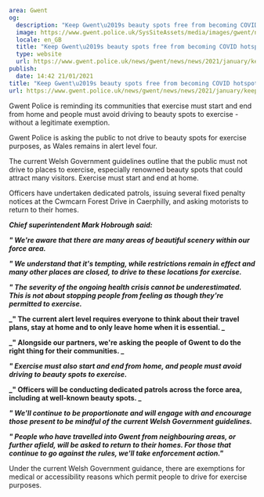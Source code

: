 ```yaml
area: Gwent
og:
  description: "Keep Gwent\u2019s beauty spots free from becoming COVID hotspots"
  image: https://www.gwent.police.uk/SysSiteAssets/media/images/gwent/news/proactive--misc/cwmcarn-forest-196874468.jpg?crop=(0,272,4608,2697)&amp;w=600&amp;h=300&amp;scale=both
  locale: en_GB
  title: "Keep Gwent\u2019s beauty spots free from becoming COVID hotspots"
  type: website
  url: https://www.gwent.police.uk/news/gwent/news/news/2021/january/keep-gwents-beauty-spots-free-from-becoming-covid-hotspots/
publish:
  date: 14:42 21/01/2021
title: "Keep Gwent\u2019s beauty spots free from becoming COVID hotspots | Gwent Police"
url: https://www.gwent.police.uk/news/gwent/news/news/2021/january/keep-gwents-beauty-spots-free-from-becoming-covid-hotspots/
```

Gwent Police is reminding its communities that exercise must start and end from home and people must avoid driving to beauty spots to exercise - without a legitimate exemption.

Gwent Police is asking the public to not drive to beauty spots for exercise purposes, as Wales remains in alert level four.

The current Welsh Government guidelines outline that the public must not drive to places to exercise, especially renowned beauty spots that could attract many visitors. Exercise must start and end at home.

Officers have undertaken dedicated patrols, issuing several fixed penalty notices at the Cwmcarn Forest Drive in Caerphilly, and asking motorists to return to their homes.

**_Chief superintendent Mark Hobrough said:_**

**_" We're aware that there are many areas of beautiful scenery within our force area._**

**_" We understand that it's tempting, while restrictions remain in effect and many other places are closed, to drive to these locations for exercise._**

**_" The severity of the ongoing health crisis cannot be underestimated. This is not about stopping people from feeling as though they're permitted to exercise._**

**_" The current alert level requires everyone to think about their travel plans, stay at home and to only leave home when it is essential. _**

**_" Alongside our partners, we're asking the people of Gwent to do the right thing for their communities. _**

**_" Exercise must also start and end from home, and people must avoid driving to beauty spots to exercise._**

**_" Officers will be conducting dedicated patrols across the force area, including at well-known beauty spots. _**

**_" We'll continue to be proportionate and will engage with and encourage those present to be mindful of the current Welsh Government guidelines._**

**_" People who have travelled into Gwent from neighbouring areas, or further afield, will be asked to return to their homes. For those that continue to go against the rules, we'll take enforcement action."_**

Under the current Welsh Government guidance, there are exemptions for medical or accessibility reasons which permit people to drive for exercise purposes.
